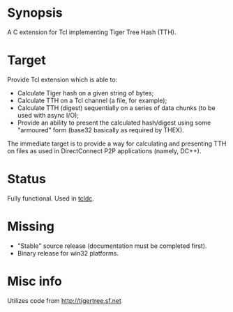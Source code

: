 # Synopsis #

A C extension for Tcl implementing Tiger Tree Hash (TTH).

# Target #

Provide Tcl extension which is able to:
  * Calculate Tiger hash on a given string of bytes;
  * Calculate TTH on a Tcl channel (a file, for example);
  * Calculate TTH (digest) sequentially on a series of data chunks (to be used with async I/O);
  * Provide an ability to present the calculated hash/digest using some "armoured" form (base32 basically as required by THEX).

The immediate target is to provide a way for calculating and presenting TTH on files as used in DirectConnect P2P applications (namely, DC++).

# Status #

Fully functional. Used in [tcldc](http://tcldc.googlecode.com).

# Missing #

  * "Stable" source release (documentation must be completed first).
  * Binary release for win32 platforms.

# Misc info #

Utilizes code from http://tigertree.sf.net